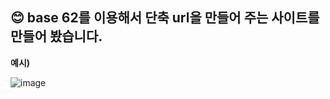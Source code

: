 ## 😊 base 62를 이용해서 단축 url을 만들어 주는 사이트를 만들어 봤습니다.

**예시)**

![image](https://github.com/parksh93/shorten_url/assets/129180734/0ed4506b-4ce9-4928-ac69-8f9fd3439411)
